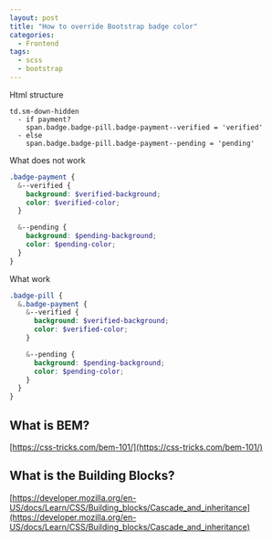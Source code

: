 ```yaml
---
layout: post
title: "How to override Bootstrap badge color"
categories:
  - Frontend
tags:
  - scss
  - bootstrap
---
```



Html structure

```slim
td.sm-down-hidden
  - if payment?
    span.badge.badge-pill.badge-payment--verified = 'verified'
  - else
    span.badge.badge-pill.badge-payment--pending = 'pending'
```

What does not work

```scss
.badge-payment {
  &--verified {
    background: $verified-background;
    color: $verified-color;
  }

  &--pending {
    background: $pending-background;
    color: $pending-color;
  }
}

```

What work
```scss
.badge-pill {
  &.badge-payment {
    &--verified {
      background: $verified-background;
      color: $verified-color;
    }

    &--pending {
      background: $pending-background;
      color: $pending-color;
    }
  }
}

```

## What is BEM?
[https://css-tricks.com/bem-101/](https://css-tricks.com/bem-101/)


## What is the Building Blocks?
[https://developer.mozilla.org/en-US/docs/Learn/CSS/Building_blocks/Cascade_and_inheritance](https://developer.mozilla.org/en-US/docs/Learn/CSS/Building_blocks/Cascade_and_inheritance)
